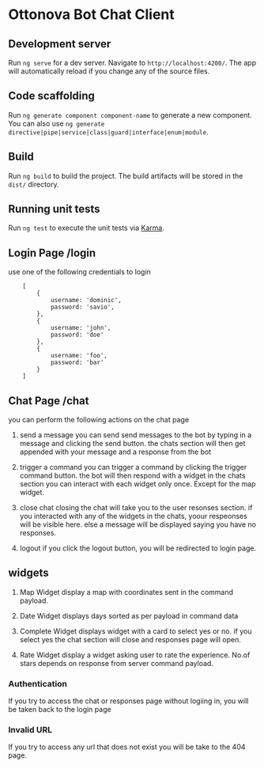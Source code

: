 # Ottonova Bot Chat Client

## Development server

Run `ng serve` for a dev server. Navigate to `http://localhost:4200/`. The app will automatically reload if you change any of the source files.

## Code scaffolding

Run `ng generate component component-name` to generate a new component. You can also use `ng generate directive|pipe|service|class|guard|interface|enum|module`.

## Build

Run `ng build` to build the project. The build artifacts will be stored in the `dist/` directory.

## Running unit tests

Run `ng test` to execute the unit tests via [Karma](https://karma-runner.github.io).

## Login Page /login

use one of the following credentials to login
```
	[
		{
			username: 'dominic',
			password: 'savio',
		},
		{
			username: 'john',
			password: 'doe'
		},
		{
			username: 'foo',
			password: 'bar'
		}
	]

```

## Chat Page /chat

you can perform the following actions on the chat page

1. send a message
	you can send send messages to the bot by typing in a message and clicking the send button.
	the chats section will then get appended with your message and a response from the bot

2. trigger a command 
	you can trigger a command by clicking the trigger command button.
	the bot will then respond with a widget in the chats section
	you can interact with each widget only once. Except for the map widget.

3. close chat
	closing the chat will take you to the user resonses section.
	if you interacted with any of the widgets in the chats, yoour respeonses will be visible here.
	else a message will be displayed saying you have no responses.

4. logout
	if you click the logout button, you will be redirected to login page.

## widgets

1. Map Widget
	display a map with coordinates sent in the command payload.

2. Date Widget 
	displays days sorted as per payload in command data

3. Complete Widget
	displays widget with a card to select yes or no. if you select yes the chat section will close and responses page will open.

4. Rate Widget
	display a widget asking user to rate the experience. No.of stars depends on response from server command payload.


### Authentication

If you try to access the chat or responses page without logiing in, you will be taken back to the login page


### Invalid URL

If you try to access any url that does not exist you will be take to the 404 page.

